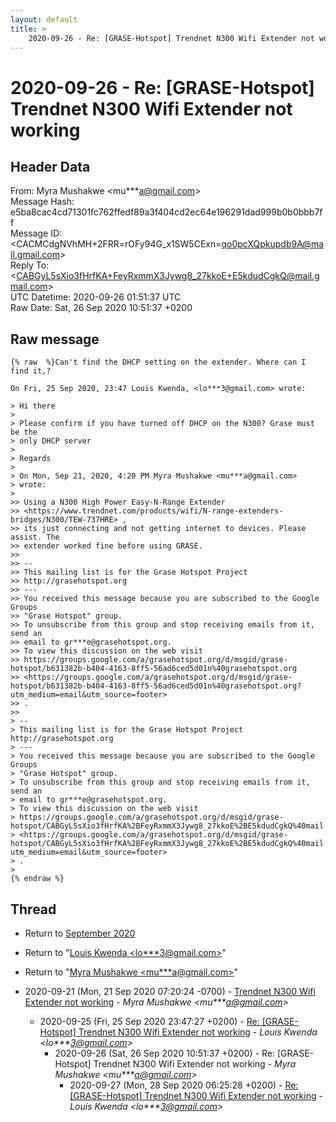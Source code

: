 ```yaml
---
layout: default
title: >
    2020-09-26 - Re: [GRASE-Hotspot] Trendnet N300 Wifi Extender not working
---
```


# 2020-09-26 - Re: [GRASE-Hotspot] Trendnet N300 Wifi Extender not working

## Header Data

From: Myra Mushakwe \<mu***a@gmail.com\><br>
Message Hash: e5ba8cac4cd71301fc762ffedf89a3f404cd2ec64e196291dad999b0b0bbb7ff<br>
Message ID: \<CACMCdgNVhMH+2FRR=rOFy94G_x1SW5CExn=qo0pcXQpkupdb9A@mail.gmail.com\><br>
Reply To: \<CABGyL5sXio3fHrfKA+FeyRxmmX3Jywg8_27kkoE+E5kdudCgkQ@mail.gmail.com\><br>
UTC Datetime: 2020-09-26 01:51:37 UTC<br>
Raw Date: Sat, 26 Sep 2020 10:51:37 +0200<br>

## Raw message

```
{% raw  %}Can't find the DHCP setting on the extender. Where can I find it,?

On Fri, 25 Sep 2020, 23:47 Louis Kwenda, <lo***3@gmail.com> wrote:

> Hi there
>
> Please confirm if you have turned off DHCP on the N300? Grase must be the
> only DHCP server
>
> Regards
>
> On Mon, Sep 21, 2020, 4:20 PM Myra Mushakwe <mu***a@gmail.com>
> wrote:
>
>> Using a N300 High Power Easy-N-Range Extender
>> <https://www.trendnet.com/products/wifi/N-range-extenders-bridges/N300/TEW-737HRE> ,
>> its just connecting and not getting internet to devices. Please assist. The
>> extender worked fine before using GRASE.
>>
>> --
>> This mailing list is for the Grase Hotspot Project
>> http://grasehotspot.org
>> ---
>> You received this message because you are subscribed to the Google Groups
>> "Grase Hotspot" group.
>> To unsubscribe from this group and stop receiving emails from it, send an
>> email to gr***e@grasehotspot.org.
>> To view this discussion on the web visit
>> https://groups.google.com/a/grasehotspot.org/d/msgid/grase-hotspot/b631382b-b404-4163-8ff5-56ad6ced5d01n%40grasehotspot.org
>> <https://groups.google.com/a/grasehotspot.org/d/msgid/grase-hotspot/b631382b-b404-4163-8ff5-56ad6ced5d01n%40grasehotspot.org?utm_medium=email&utm_source=footer>
>> .
>>
> --
> This mailing list is for the Grase Hotspot Project http://grasehotspot.org
> ---
> You received this message because you are subscribed to the Google Groups
> "Grase Hotspot" group.
> To unsubscribe from this group and stop receiving emails from it, send an
> email to gr***e@grasehotspot.org.
> To view this discussion on the web visit
> https://groups.google.com/a/grasehotspot.org/d/msgid/grase-hotspot/CABGyL5sXio3fHrfKA%2BFeyRxmmX3Jywg8_27kkoE%2BE5kdudCgkQ%40mail.gmail.com
> <https://groups.google.com/a/grasehotspot.org/d/msgid/grase-hotspot/CABGyL5sXio3fHrfKA%2BFeyRxmmX3Jywg8_27kkoE%2BE5kdudCgkQ%40mail.gmail.com?utm_medium=email&utm_source=footer>
> .
>
{% endraw %}
```

## Thread

+ Return to [September 2020](/archive/2020/09)

+ Return to "[Louis Kwenda <lo***3<span>@</span>gmail.com>](/authors/lo___3_at_gmail_com)"
+ Return to "[Myra Mushakwe <mu***a<span>@</span>gmail.com>](/authors/mu___a_at_gmail_com)"

+ 2020-09-21 (Mon, 21 Sep 2020 07:20:24 -0700) - [Trendnet N300 Wifi Extender not working](/archive/2020/09/fd32ca0f08a80280812b3bb46892272009f235269fc7a4f25ff92e02e8be2746) - _Myra Mushakwe \<mu***a@gmail.com\>_
  + 2020-09-25 (Fri, 25 Sep 2020 23:47:27 +0200) - [Re: [GRASE-Hotspot] Trendnet N300 Wifi Extender not working](/archive/2020/09/47372c6e1306e7d8a9e8fcfd7340bef940746b35ab2e9e37d8669ae990d1f35d) - _Louis Kwenda \<lo***3@gmail.com\>_
    + 2020-09-26 (Sat, 26 Sep 2020 10:51:37 +0200) - Re: [GRASE-Hotspot] Trendnet N300 Wifi Extender not working - _Myra Mushakwe \<mu***a@gmail.com\>_
      + 2020-09-27 (Mon, 28 Sep 2020 06:25:28 +0200) - [Re: [GRASE-Hotspot] Trendnet N300 Wifi Extender not working](/archive/2020/09/0302644d6682126a19881fa285a0da45bdfbeca883a681be68aa329eb69f962d) - _Louis Kwenda \<lo***3@gmail.com\>_

